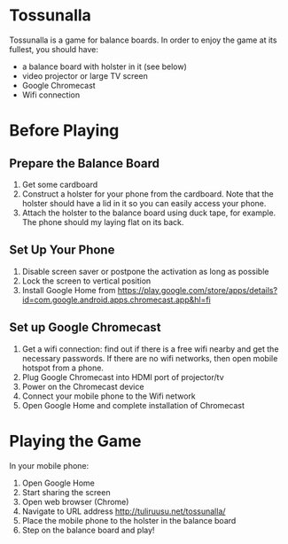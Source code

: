 # Tossunalla
Tossunalla is a game for balance boards.  In order to enjoy the game at
its fullest, you should have:

- a balance board with holster in it (see below)
- video projector or large TV screen
- Google Chromecast
- Wifi connection

# Before Playing

## Prepare the Balance Board

1. Get some cardboard
2. Construct a holster for your phone from the cardboard.  Note that the holster should have a lid in it so you can easily access your phone.
3. Attach the holster to the balance board using duck tape, for example.  The phone should my laying flat on its back.

## Set Up Your Phone

1. Disable screen saver or postpone the activation as long as possible
2. Lock the screen to vertical position
3. Install Google Home from https://play.google.com/store/apps/details?id=com.google.android.apps.chromecast.app&hl=fi

## Set up Google Chromecast

1. Get a wifi connection: find out if there is a free wifi nearby and get the necessary passwords.  If there are no wifi networks, then open mobile hotspot from a phone.
2. Plug Google Chromecast into HDMI port of projector/tv
3. Power on the Chromecast device
4. Connect your mobile phone to the Wifi network
5. Open Google Home and complete installation of Chromecast

# Playing the Game

In your mobile phone:

1. Open Google Home
2. Start sharing the screen
3. Open web browser (Chrome)
4. Navigate to URL address http://tuliruusu.net/tossunalla/
5. Place the mobile phone to the holster in the balance board
6. Step on the balance board and play!

